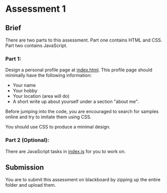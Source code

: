 # Assessment 1

## Brief

There are two parts to this assessment. Part one contains HTML and CSS. Part two contains JavaScript.

### Part 1:

Design a personal profile page at [index.html](.index.html). This profile page should minimally have the following information:

- Your name
- Your hobby
- Your location (area will do)
- A short write up about yourself under a section "about me".

Before jumping into the code, you are encouraged to search for samples online and try to imitate them using CSS.

You should use CSS to produce a minimal design.

### Part 2 (Optional):

There are JavaScript tasks in [index.js](./src/index.js) for you to work on.

## Submission

You are to submit this assessment on blackboard by zipping up the entire folder and upload them.
